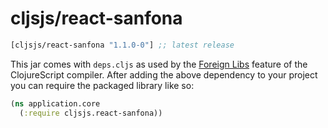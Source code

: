 # cljsjs/react-sanfona

[](dependency)
```clojure
[cljsjs/react-sanfona "1.1.0-0"] ;; latest release
```
[](/dependency)

This jar comes with `deps.cljs` as used by the [Foreign Libs][flibs] feature
of the ClojureScript compiler. After adding the above dependency to your project
you can require the packaged library like so:

```clojure
(ns application.core
  (:require cljsjs.react-sanfona))
```

[flibs]: https://clojurescript.org/reference/packaging-foreign-deps
